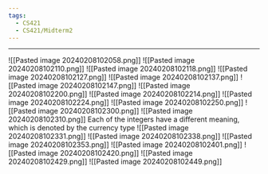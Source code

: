 ```yaml
---
tags:
  - CS421
  - CS421/Midterm2
---
```

---
![[Pasted image 20240208102058.png]]
![[Pasted image 20240208102110.png]]
![[Pasted image 20240208102118.png]]
![[Pasted image 20240208102127.png]]
![[Pasted image 20240208102137.png]]
![[Pasted image 20240208102147.png]]
![[Pasted image 20240208102200.png]]
![[Pasted image 20240208102214.png]]
![[Pasted image 20240208102224.png]]
![[Pasted image 20240208102250.png]]
![[Pasted image 20240208102300.png]]
![[Pasted image 20240208102310.png]]
Each of the integers have a different meaning, which is denoted by the currency type
![[Pasted image 20240208102331.png]]
![[Pasted image 20240208102338.png]]
![[Pasted image 20240208102353.png]]
![[Pasted image 20240208102401.png]]
![[Pasted image 20240208102420.png]]
![[Pasted image 20240208102429.png]]
![[Pasted image 20240208102449.png]]

